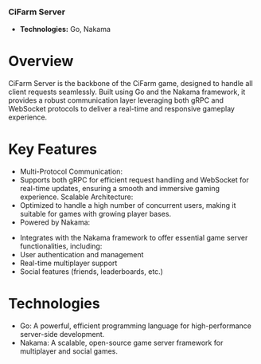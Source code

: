 ### CiFarm Server
- **Technologies:** Go, Nakama

# Overview
CiFarm Server is the backbone of the CiFarm game, designed to handle all client requests seamlessly. Built using Go and the Nakama framework, it provides a robust communication layer leveraging both gRPC and WebSocket protocols to deliver a real-time and responsive gameplay experience.

# Key Features
- Multi-Protocol Communication:
- Supports both gRPC for efficient request handling and WebSocket for real-time updates, ensuring a smooth and immersive gaming experience.
Scalable Architecture:
- Optimized to handle a high number of concurrent users, making it suitable for games with growing player bases.
- Powered by Nakama:
+ Integrates with the Nakama framework to offer essential game server functionalities, including:
+ User authentication and management
+ Real-time multiplayer support
+ Social features (friends, leaderboards, etc.)

# Technologies
- Go: A powerful, efficient programming language for high-performance server-side development.
- Nakama: A scalable, open-source game server framework for multiplayer and social games.
